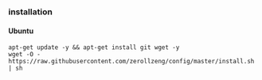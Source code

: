 ### installation

#### Ubuntu

```
apt-get update -y && apt-get install git wget -y
wget -O - https://raw.githubusercontent.com/zerollzeng/config/master/install.sh | sh
```
